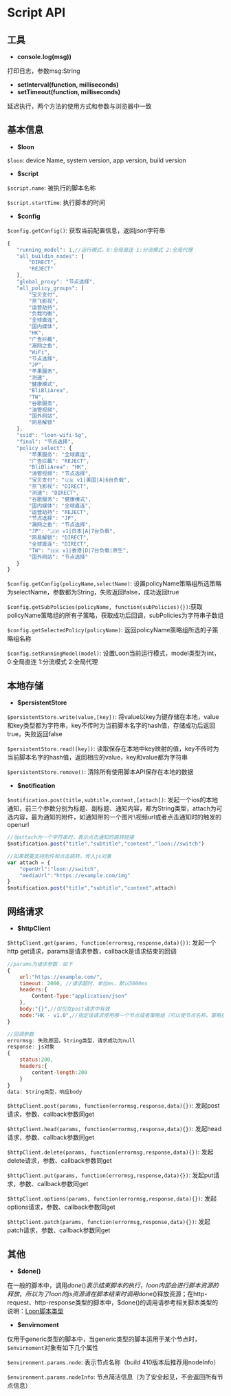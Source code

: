 # Script API

## 工具
- **console.log(msg))**

打印日志，参数msg:String

- **setInterval(function, milliseconds)**
- **setTimeout(function, milliseconds)**

延迟执行，两个方法的使用方式和参数与浏览器中一致


## 基本信息
- **$loon**

`$loon`: device Name, system version, app version, build version

- **$script**

`$script.name`: 被执行的脚本名称

`$script.startTime`: 执行脚本的时间

- **$config**

`$config.getConfig()`: 获取当前配置信息，返回json字符串
 ```javascript
 {
    "running_model": 1,//运行模式，0:全局直连 1:分流模式 2:全局代理
    "all_buildin_nodes": [
        "DIRECT",
        "REJECT"
    ],
    "global_proxy": "节点选择",
    "all_policy_groups": [
        "宝贝支付",
        "奈飞影视",
        "运营劫持",
        "负载均衡",
        "全球直连",
        "国内媒体",
        "HK",
        "广告拦截",
        "漏网之鱼",
        "WiFi",
        "节点选择",
        "JP",
        "苹果服务",
        "测速",
        "健康模式",
        "BliBliArea",
        "TW",
        "谷歌服务",
        "油管视频",
        "国外网站",
        "网易解锁"
    ],
    "ssid": "loon-wifi-5g",
    "final": "节点选择",
    "policy_select": {
        "苹果服务": "全球直连",
        "广告拦截": "REJECT",
        "BliBliArea": "HK",
        "油管视频": "节点选择",
        "宝贝支付": "🇺🇲 v1|美国|A|6台负载",
        "奈飞影视": "DIRECT",
        "测速": "DIRECT",
        "谷歌服务": "健康模式",
        "国内媒体": "全球直连",
        "运营劫持": "REJECT",
        "节点选择": "JP",
        "漏网之鱼": "节点选择",
        "JP": "🇯🇵 v1|日本|A|7台负载",
        "网易解锁": "DIRECT",
        "全球直连": "DIRECT",
        "TW": "🇭🇰 v1|香港|D|7台负载|原生",
        "国外网站": "节点选择"
    }
}
 ```
`$config.getConfig(policyName,selectName)`: 设置policyName策略组所选策略为selectName，参数都为String，失败返回false，成功返回true

`$config.getSubPolicies(policyName, function(subPolicies){})`:获取policyName策略组的所有子策略，获取成功后回调，subPolicies为字符串子数组

`$config.getSelectedPolicy(policyName)`: 返回policyName策略组所选的子策略组名称

`$config.setRunningModel(model)`: 设置Loon当前运行模式，model类型为int，0:全局直连 1:分流模式 2:全局代理

## 本地存储
- **$persistentStore**

`$persistentStore.write(value,[key])`: 将value以key为键存储在本地，value和key类型都为字符串，key不传时为当前脚本名字的hash值，存储成功后返回true，失败返回false

`$persistentStore.read([key])`: 读取保存在本地中key映射的值，key不传时为当前脚本名字的hash值，返回相应的value，key和value都为字符串

`$persistentStore.remove()`: 清除所有使用脚本API保存在本地的数据

- **$notification**

`$notification.post(title,subtitle,content,[attach])`: 发起一个ios的本地通知，前三个参数分别为标题、副标题、通知内容，都为String类型，attach为可选内容，最为通知的附件，如通知带的一个图片\视频url或者点击通知时的触发的openurl
```javascript
//当attach为一个字符串时，表示点击通知的跳转链接
$notification.post("title","subtitle","content","loon://switch")

//如果既要支持附件和点击跳转，传入js对象
var attach = {
    "openUrl":"loon://switch",
    "mediaUrl":"https://example.com/img"
}
$notification.post("title","subtitle","content",attach)
```

## 网络请求

- **$httpClient**

`$httpClient.get(params, function(errormsg,response,data){})`:  发起一个http get请求，params是请求参数，callback是请求结束的回调

```javascript
//params为请求参数：如下
{
    url:"https://example.com/",
    timeout: 2000, //请求超时，单位ms，默认5000ms
    headers:{
        Content-Type:"application/json"
    },
    body:"{}",//仅仅在post请求中有效
    node:"HK - v1.0",//指定该请求使用哪一个节点或者策略组（可以使节点名称、策略组名称，也可以说是一个Loon格式的节点描述，如：node:"shadowsocksr,example.com,1070,chacha20-ietf,"password",protocol=auth_aes128_sha1,protocol-param=test,obfs=plain,obfs-param=edge.microsoft.com"）
}

//回调参数
errormsg: 失败原因，String类型，请求成功为null
response: js对象
{
    status:200,
    headers:{
        content-length:200
    }
}
data: String类型，响应body

```

`$httpClient.post(params, function(errormsg,response,data){})`: 发起post请求，参数、callback参数同get

`$httpClient.head(params, function(errormsg,response,data){})`: 发起head请求，参数、callback参数同get

`$httpClient.delete(params, function(errormsg,response,data){})`: 发起delete请求，参数、callback参数同get

`$httpClient.put(params, function(errormsg,response,data){})`: 发起put请求，参数、callback参数同get

`$httpClient.options(params, function(errormsg,response,data){})`: 发起options请求，参数、callback参数同get

`$httpClient.patch(params, function(errormsg,response,data){})`: 发起patch请求，参数、callback参数同get

## 其他

- **$done()**

在一般的脚本中，调用$done()表示结束脚本的执行，loon内部会进行脚本资源的释放，所以为了loon的js资源请在脚本结束时调用$done()释放资源；在http-request、http-response类型的脚本中，$done()的调用请参考相关脚本类型的说明：[Loon脚本类型](cn/script.md)

- **$envirnoment**

仅用于generic类型的脚本中，当generic类型的脚本运用于某个节点时，`$envirnoment`对象有如下几个属性

`$environment.params.node`: 表示节点名称（build 410版本后推荐用nodeInfo）

`$environment.params.nodeInfo`: 节点简洁信息（为了安全起见，不会返回所有节点信息）